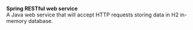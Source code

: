 
**Spring RESTful web service**</br>
A Java web service that will accept HTTP requests storing data in H2 in-memory database.

